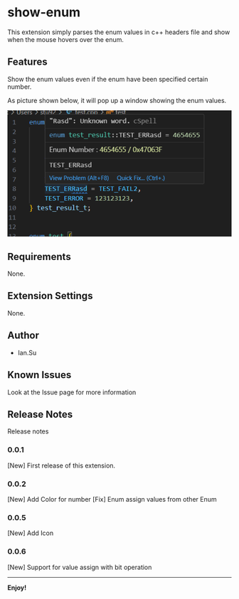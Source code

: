 # show-enum

This extension simply parses the enum values in c++ headers file and show when the mouse hovers over the enum.

## Features

Show the enum values even if the enum have been specified certain number.

As picture shown below, it will pop up a window showing the enum values.

![Alt text](general_view.png)

## Requirements

None.

## Extension Settings

None.

## Author

- Ian.Su

## Known Issues

Look at the Issue page for more information

## Release Notes

Release notes

### 0.0.1

[New] First release of this extension.

### 0.0.2

[New] Add Color for number
[Fix] Enum assign values from other Enum

### 0.0.5

[New] Add Icon

### 0.0.6

[New] Support for value assign with bit operation  

---

**Enjoy!**
